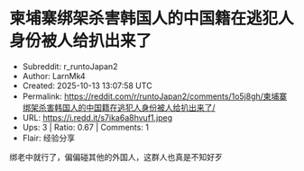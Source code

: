 # 柬埔寨绑架杀害韩国人的中国籍在逃犯人身份被人给扒出来了

- Subreddit: r_runtoJapan2
- Author: LarnMk4
- Created: 2025-10-13 13:07:58 UTC
- Permalink: https://reddit.com/r/runtoJapan2/comments/1o5j8gh/柬埔寨绑架杀害韩国人的中国籍在逃犯人身份被人给扒出来了/
- URL: https://i.redd.it/s7ika6a8hvuf1.jpeg
- Ups: 3 | Ratio: 0.67 | Comments: 1
- Flair: 经验分享


绑老中就行了，偏偏碰其他的外国人，这群人也真是不知好歹

